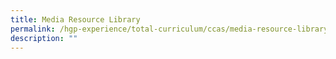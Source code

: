 ```yaml
---
title: Media Resource Library
permalink: /hgp-experience/total-curriculum/ccas/media-resource-library/
description: ""
---
```

